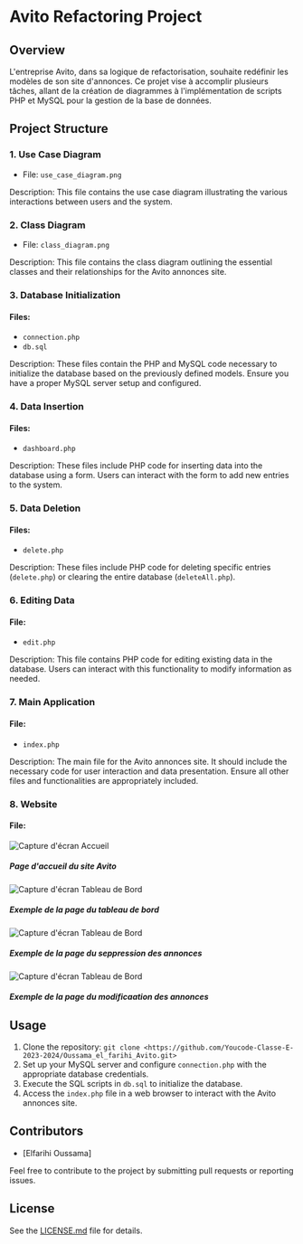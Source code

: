 # Avito Refactoring Project

## Overview

L'entreprise Avito, dans sa logique de refactorisation, souhaite redéfinir les modèles de son site d'annonces. Ce projet vise à accomplir plusieurs tâches, allant de la création de diagrammes à l'implémentation de scripts PHP et MySQL pour la gestion de la base de données.

## Project Structure

### 1. Use Case Diagram

- File: `use_case_diagram.png`

Description: This file contains the use case diagram illustrating the various interactions between users and the system.

### 2. Class Diagram

- File: `class_diagram.png`

Description: This file contains the class diagram outlining the essential classes and their relationships for the Avito annonces site.

### 3. Database Initialization

#### Files:

- `connection.php`
- `db.sql`

Description: These files contain the PHP and MySQL code necessary to initialize the database based on the previously defined models. Ensure you have a proper MySQL server setup and configured.

### 4. Data Insertion

#### Files:

- `dashboard.php`

Description: These files include PHP code for inserting data into the database using a form. Users can interact with the form to add new entries to the system.


### 5. Data Deletion

#### Files:

- `delete.php`

Description: These files include PHP code for deleting specific entries (`delete.php`) or clearing the entire database (`deleteAll.php`).


### 6. Editing Data

#### File:

- `edit.php`

Description: This file contains PHP code for editing existing data in the database. Users can interact with this functionality to modify information as needed.

### 7. Main Application

#### File:

- `index.php`

Description: The main file for the Avito annonces site. It should include the necessary code for user interaction and data presentation. Ensure all other files and functionalities are appropriately included.

### 8. Website 

#### File:

![Capture d'écran Accueil](screenshot/index.jpeg)
##### Page d'accueil du site Avito

![Capture d'écran Tableau de Bord](screenshot/dashboard.jpeg)
##### Exemple de la page du tableau de bord

![Capture d'écran Tableau de Bord](screenshot/delete.jpeg)
##### Exemple de la page du seppression des annonces

![Capture d'écran Tableau de Bord](screenshot/edit.jpeg)
##### Exemple de la page du modificaation des annonces

## Usage

1. Clone the repository: `git clone <https://github.com/Youcode-Classe-E-2023-2024/Oussama_el_farihi_Avito.git>`
2. Set up your MySQL server and configure `connection.php` with the appropriate database credentials.
3. Execute the SQL scripts in `db.sql` to initialize the database.
4. Access the `index.php` file in a web browser to interact with the Avito annonces site.

## Contributors

- [Elfarihi Oussama]

Feel free to contribute to the project by submitting pull requests or reporting issues.

## License

See the [LICENSE.md](LICENSE.md) file for details.
